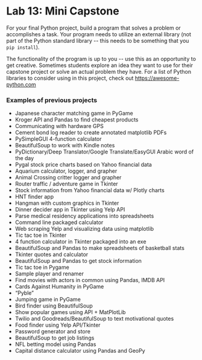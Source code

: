 # Lab 13: Mini Capstone

For your final Python project, build a program that solves a problem or accomplishes a task. Your program needs to utilize an external library (not part of the Python standard library -- this needs to be something that you `pip install`).  

The functionality of the program is up to you -- use this as an opportunity to get creative. Sometimes students explore an idea they want to use for their capstone project or solve an actual problem they have. For a list of Python libraries to consider using in this project, check out https://awesome-python.com

### Examples of previous projects

- Japanese character matching game in PyGame
- Kroger API and Pandas to find cheapest products
- Communicating with hardware GPS
- Cement bond log reader to create annotated matplotlib PDFs
- PySimpleGUI 4-function calculator
- BeautifulSoup to work with Kindle notes
- PyDictionary/Deep Translator/Google Translate/EasyGUI Arabic word of the day
- Pygal stock price charts based on Yahoo financial data
- Aquarium calculator, logger, and grapher
- Animal Crossing critter logger and grapher
- Router traffic / adventure game in Tkinter
- Stock information from Yahoo financial data w/ Plotly charts
- HNT finder app
- Hangman with custom graphics in Tkinter
- Dinner decider app in Tkinter using Yelp API
- Parse medical residency applications into spreadsheets
- Command line packaged calculator
- Web scraping Yelp and visualizing data using matplotlib
- Tic tac toe in Tkinter
- 4 function calculator in Tkinter packaged into an exe
- BeautifulSoup and Pandas to make spreadsheets of basketball stats
- Tkinter quotes and calculator
- BeautifulSoup and Pandas to get stock information
- Tic tac toe in Pygame
- Sample player and renamer
- Find movies with actors in common using Pandas, IMDB API
- Cards Against Humanity in PyGame
- “Pyble”
- Jumping game in PyGame
- Bird finder using BeautifulSoup
- Show popular games using API + MatPlotLib
- Twilio and Goodreads/BeautifulSoup to text motivational quotes
- Food finder using Yelp API/Tkinter
- Password generator and store
- BeautifulSoup to get job listings
- NFL betting model using Pandas
- Capital distance calculator using Pandas and GeoPy
